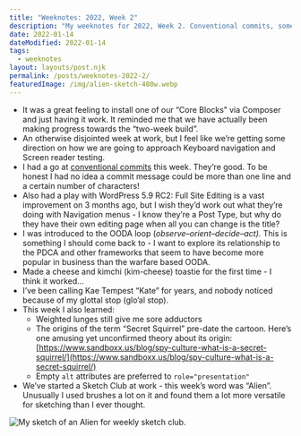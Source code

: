 ```yaml
---
title: "Weeknotes: 2022, Week 2"
description: "My weeknotes for 2022, Week 2. Conventional commits, some success at work, kim-cheese toasties and Kae Tempest."
date: 2022-01-14
dateModified: 2022-01-14
tags:
  - weeknotes
layout: layouts/post.njk
permalink: /posts/weeknotes-2022-2/
featuredImage: /img/alien-sketch-480w.webp
---
```

- It was a great feeling to install one of our “Core Blocks” via Composer and just having it work. It reminded me that we have actually been making progress towards the “two-week build”.
- An otherwise disjointed week at work, but I feel like we’re getting some direction on how we are going to approach Keyboard navigation and Screen reader testing.
- I had a go at [conventional commits](https://www.conventionalcommits.org/en/v1.0.0/) this week. They’re good. To be honest I had no idea a commit message could be more than one line and a certain number of characters!
- Also had a play with WordPress 5.9 RC2: Full Site Editing is a vast improvement on 3 months ago, but I wish they’d work out what they’re doing with Navigation menus - I know they’re a Post Type, but why do they have their own editing page when all you can change is the title?
- I was introduced to the OODA loop (*observe–orient–decide–act).* This is something I should come back to - I want to explore its relationship to the PDCA and other frameworks that seem to have become more popular in business than the warfare based OODA.
- Made a cheese and kimchi (kim-cheese) toastie for the first time - I think it worked...
- I’ve been calling Kae Tempest “Kate” for years, and nobody noticed because of my glottal stop (glo’al stop).
- This week I also learned:
    - Weighted lunges still give me sore adductors
    - The origins of the term “Secret Squirrel” pre-date the cartoon. Here’s one amusing yet unconfirmed theory about its origin: [https://www.sandboxx.us/blog/spy-culture-what-is-a-secret-squirrel/](https://www.sandboxx.us/blog/spy-culture-what-is-a-secret-squirrel/)
    - Empty `alt` attributes are preferred to `role="presentation"`
- We’ve started a Sketch Club at work - this week’s word was “Alien”. Unusually I used brushes a lot on it and found them a lot more versatile for sketching than I ever thought.

![My sketch of an Alien for weekly sketch club.](https://cfergo.s3.eu-west-1.amazonaws.com/alien-sketch.jpeg "My weekly sketch under the theme of &quot;Alien&quot;")